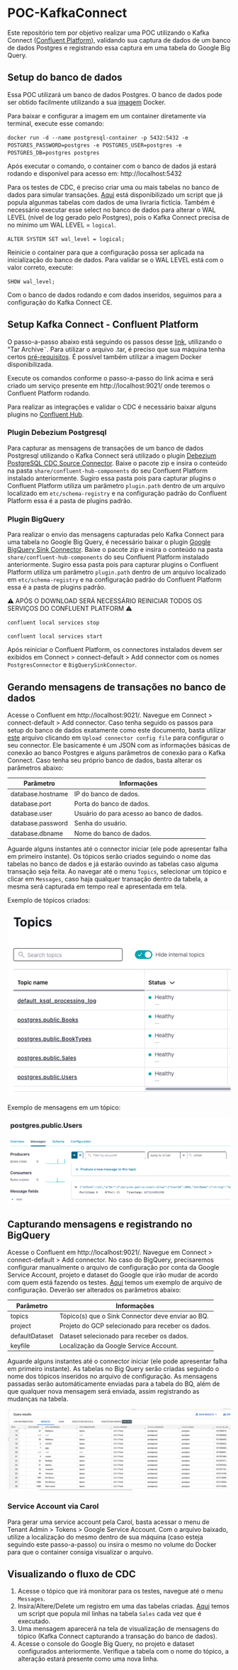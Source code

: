 # POC-KafkaConnect
Este repositório tem por objetivo realizar uma POC utilizando o Kafka Connect ([Confluent Platform](https://developer.confluent.io/)), validando sua captura de dados de um banco de dados Postgres e registrando essa captura em uma tabela do Google Big Query.

## Setup do banco de dados
Essa POC utilizará um banco de dados Postgres. O banco de dados pode ser obtido facilmente utilizando a sua [imagem](https://hub.docker.com/_/postgres) Docker. 

Para baixar e configurar a imagem em um container diretamente via terminal, execute esse comando:

`docker run -d --name postgresql-container -p 5432:5432 -e POSTGRES_PASSWORD=postgres -e POSTGRES_USER=postgres -e POSTGRES_DB=postgres postgres`

Após executar o comando, o container com o banco de dados já estará rodando e disponível para acesso em: http://localhost:5432

Para os testes de CDC, é preciso criar uma ou mais tabelas no banco de dados para simular transações. [Aqui](scripts/create_tables.sql) está disponibilizado um script que já popula algunmas tabelas com dados de uma livraria fictícia. Também é necessário executar esse select no banco de dados para alterar o WAL LEVEL (nível de log gerado pelo Postgres), pois o Kafka Connect precisa de no mínimo um WAL LEVEL = `logical`.

`ALTER SYSTEM SET wal_level = logical;`

Reinicie o container para que a configuração possa ser aplicada na inicialização do banco de dados. Para validar se o WAL LEVEL está com o valor correto, execute:

`SHOW wal_level;`

Com o banco de dados rodando e com dados inseridos, seguimos para a configuração do Kafka Connect CE.

## Setup Kafka Connect - Confluent Platform
O passo-a-passo abaixo está seguindo os passos desse [link](https://docs.confluent.io/platform/current/platform-quickstart.html#step-1-download-and-start-cp
), utilizando o "Tar Archive˜. Para utilizar o arquivo .tar, é preciso que sua máquina tenha certos [pré-requisitos](https://docs.confluent.io/platform/current/platform-quickstart.html#prerequisites). É possível também utilizar a imagem Docker disponibilizada.

Execute os comandos conforme o passo-a-passo do link acima e será criado um serviço presente em http://localhost:9021/ onde teremos o Confluent Platform rodando.

Para realizar as integrações e validar o CDC é necessário baixar alguns plugins no [Confluent Hub](https://www.confluent.io/hub/).
### Plugin Debezium Postgresql

Para capturar as mensagens de transações de um banco de dados Postgresql utilizando o Kafka Connect será utilizado o plugin [Debezium PostgreSQL CDC Source Connector](https://www.confluent.io/hub/debezium/debezium-connector-postgresql). Baixe o pacote zip e insira o conteúdo na pasta `share/confluent-hub-components` do seu Confluent Platform instalado anteriormente. Sugiro essa pasta pois para capturar plugins o Confluent Platform utiliza um parâmetro `plugin.path` dentro de um arquivo localizado em `etc/schema-registry` e na configuração padrão do Confluent Platform essa é a pasta de plugins padrão.

### Plugin BigQuery
Para realizar o envio das mensagens capturadas pelo Kafka Connect para uma tabela no Google Big Query, é necessário baixar o plugin [Google BigQuery Sink Connector](https://www.confluent.io/hub/wepay/kafka-connect-bigquery). Baixe o pacote zip e insira o conteúdo na pasta `share/confluent-hub-components` do seu Confluent Platform instalado anteriormente. Sugiro essa pasta pois para capturar plugins o Confluent Platform utiliza um parâmetro `plugin.path` dentro de um arquivo localizado em `etc/schema-registry` e na configuração padrão do Confluent Platform essa é a pasta de plugins padrão.

⚠ APÓS O DOWNLOAD SERÁ NECESSÁRIO REINICIAR TODOS OS SERVIÇOS DO CONFLUENT PLATFORM ⚠ 

`confluent local services stop`

`confluent local services start`

Após reiniciar o Confluent Platform, os connectores instalados devem ser exibidos em Connect > connect-default > Add connector com os nomes `PostgresConnector` e `BigQuerySinkConnector`.

## Gerando mensagens de transações no banco de dados
Acesse o Confluent em http://localhost:9021/. Navegue em Connect > connect-default > Add connector.
Caso tenha seguido os passos para setup do banco de dados exatamente como este documento, basta utilizar [este](connectors/connector_postgres_config.json) arquivo clicando em `Upload connector config file` para configurar o seu connector. Ele basicamente é um JSON com as informações básicas de conexão ao banco Postgres e alguns parâmetros de conexão para o Kafka Connect. Caso tenha seu próprio banco de dados, basta alterar os parâmetros abaixo:

| Parâmetro | Informações |
| --- | --- |
| database.hostname | IP do banco de dados. | 
| database.port | Porta do banco de dados. |
| database.user | Usuário do para acesso ao banco de dados. |
| database.password | Senha do usuário. | 
| database.dbname | Nome do banco de dados. |

Aguarde alguns instantes até o connector iniciar (ele pode apresentar falha em primeiro instante). Os tópicos serão criados seguindo o nome das tabelas no banco de dados e já estarão ouvindo as tabelas caso alguma transação seja feita. Ao navegar até o menu `Topics`, selecionar um tópico e clicar em `Messages`, caso haja qualquer transação dentro da tabela, a mesma será capturada em tempo real e apresentada em tela.

Exemplo de tópicos criados:

![topics](lib/topics.png)

Exemplo de mensagens em um tópico:

![messages](lib/messages.png)

## Capturando mensagens e registrando no BigQuery
Acesse o Confluent em http://localhost:9021/. Navegue em Connect > connect-default > Add connector.
No caso do BigQuery, precisaremos configurar manualmente o arquivo de configuração por conta da Google Service Account, projeto e dataset do Google que irão mudar de acordo com quem está fazendo os testes. [Aqui](connectors/connector_BigQuery_config.json) temos um exemplo de arquivo de configuração. Deverão ser alterados os parâmetros abaixo:

| Parâmetro | Informações |
| --- | --- |
| topics | Tópico(s) que o Sink Connector deve enviar ao BQ. | 
| project | Projeto do GCP selecionado para receber os dados. |
| defaultDataset | Dataset selecionado para receber os dados. |
| keyfile | Localização da Google Service Account. |

Aguarde alguns instantes até o connector iniciar (ele pode apresentar falha em primeiro instante). As tabelas no Big Query serão criadas seguindo o nome dos tópicos inseridos no arquivo de configuração. As mensagens passadas serão automáticamente enviadas para a tabela do BQ, além de que qualquer nova mensagem será enviada, assim registrando as mudanças na tabela.

![bigquery](lib/bigquery.png)

### Service Account via Carol
Para gerar uma service account pela Carol, basta acessar o menu de Tenant Admin > Tokens > Google Service Account. Com o arquivo baixado, utilize a localização do mesmo dentro de sua máquina (caso esteja seguindo este passo-a-passo) ou insira o mesmo no volume do Docker para que o container consiga visualizar o arquivo.

## Visualizando o fluxo de CDC
1. Acesse o tópico que irá monitorar para os testes, navegue até o menu `Messages`.
2. Insira/Altere/Delete um registro em uma das tabelas criadas. [Aqui](scripts/postgresadddata.py) temos um script que popula mil linhas na tabela `Sales` cada vez que é executado.
3. Uma mensagem aparecerá na tela de visualização de mensagens do tópico (Kafka Connect capturando a transação do banco de dados).
4. Acesse o console do Google Big Query, no projeto e dataset configurados anteriormente. Verifique a tabela com o nome do tópico, a alteração estará presente como uma nova linha.

